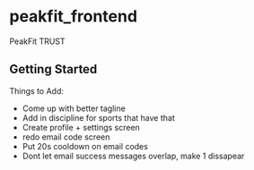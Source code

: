 # peakfit_frontend

PeakFit TRUST

## Getting Started

Things to Add:
- Come up with better tagline
- Add in discipline for sports that have that
- Create profile + settings screen
- redo email code screen
- Put 20s cooldown on email codes 
- Dont let email success messages overlap, make 1 dissapear
